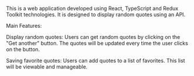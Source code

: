 This is a web application developed using React, TypeScript and Redux Toolkit technologies. It is designed to display random quotes using an API.

Main Features:

Display random quotes: Users can get random quotes by clicking on the "Get another" button. The quotes will be updated every time the user clicks on the button.

Saving favorite quotes: Users can add quotes to a list of favorites. This list will be viewable and manageable.
